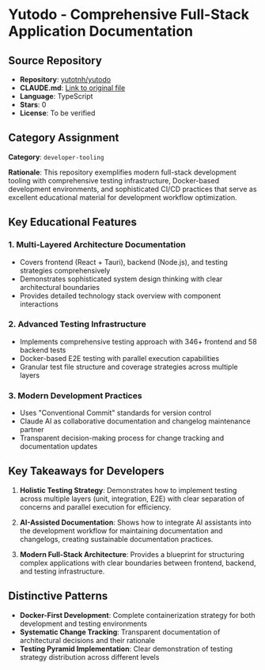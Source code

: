# Yutodo - Comprehensive Full-Stack Application Documentation

## Source Repository
- **Repository**: [yutotnh/yutodo](https://github.com/yutotnh/yutodo)
- **CLAUDE.md**: [Link to original file](https://github.com/yutotnh/yutodo/blob/main/CLAUDE.md)
- **Language**: TypeScript
- **Stars**: 0
- **License**: To be verified

## Category Assignment
**Category**: `developer-tooling`

**Rationale**: This repository exemplifies modern full-stack development tooling with comprehensive testing infrastructure, Docker-based development environments, and sophisticated CI/CD practices that serve as excellent educational material for development workflow optimization.

## Key Educational Features

### 1. Multi-Layered Architecture Documentation
- Covers frontend (React + Tauri), backend (Node.js), and testing strategies comprehensively
- Demonstrates sophisticated system design thinking with clear architectural boundaries
- Provides detailed technology stack overview with component interactions

### 2. Advanced Testing Infrastructure
- Implements comprehensive testing approach with 346+ frontend and 58 backend tests
- Docker-based E2E testing with parallel execution capabilities
- Granular test file structure and coverage strategies across multiple layers

### 3. Modern Development Practices
- Uses "Conventional Commit" standards for version control
- Claude AI as collaborative documentation and changelog maintenance partner
- Transparent decision-making process for change tracking and documentation updates

## Key Takeaways for Developers

1. **Holistic Testing Strategy**: Demonstrates how to implement testing across multiple layers (unit, integration, E2E) with clear separation of concerns and parallel execution for efficiency.

2. **AI-Assisted Documentation**: Shows how to integrate AI assistants into the development workflow for maintaining documentation and changelogs, creating sustainable documentation practices.

3. **Modern Full-Stack Architecture**: Provides a blueprint for structuring complex applications with clear boundaries between frontend, backend, and testing infrastructure.

## Distinctive Patterns

- **Docker-First Development**: Complete containerization strategy for both development and testing environments
- **Systematic Change Tracking**: Transparent documentation of architectural decisions and their rationale
- **Testing Pyramid Implementation**: Clear demonstration of testing strategy distribution across different levels
